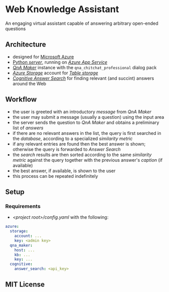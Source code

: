# Web Knowledge Assistant

An engaging virtual assistant capable of answering arbitrary open-ended questions

## Architecture
- designed for [Microsoft Azure](https://azure.microsoft.com/en-us/)
- [Python *server*](https://bareasgi.readthedocs.io/en/latest/), running on [*Azure App Service*](https://azure.microsoft.com/en-us/services/app-service/)
- [*QnA Maker*](https://www.qnamaker.ai/) instance with the `qna_chitchat_professional` dialog pack
- [*Azure Storage*](https://azure.microsoft.com/en-us/services/storage/) account for [*Table storage*](https://azure.microsoft.com/en-us/services/storage/tables/)
- [*Cognitive Answer Search*](https://labs.cognitive.microsoft.com/en-us/project-answer-search) for finding relevant (and succint) answers around the Web

## Workflow
- the user is greeted with an introductory *message* from *QnA Maker*
- the user may submit a message (usually a question) using the input area
- the server sends the question to *QnA Maker* and obtains a preliminary list of *answers*
- if there are no relevant answers in the list, the query is first searched in the *database*, according to a specialized *similarity metric*
- if any relevant entries are found then the best answer is shown; otherwise the query is forwarded to *Answer Search*
- the *search* results are then sorted according to the same *similarity metric* against the query together with the previous answer's *caption* (if available)
- the best answer, if available, is shown to the user
- this process can be repeated indefinitely

## Setup
### Requirements
- *\<project root>/config.yaml* with the following:
```yaml
azure:
  storage:
    account: ...
    key: <admin key>
  qna_maker:
    host: ...
    kb: ...
    key: ...
  cognitive:
    answer_search: <api_key>
```

## MIT License
